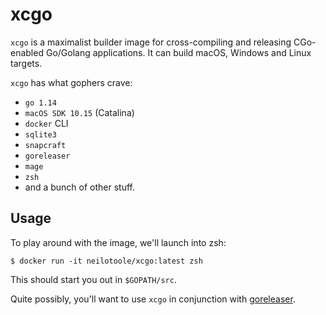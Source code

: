 # xcgo
`xcgo` is a maximalist builder image for cross-compiling and
releasing CGo-enabled Go/Golang applications. It can build
macOS, Windows and Linux targets.

`xcgo` has what gophers crave:
- `go 1.14`
- `macOS SDK 10.15` (Catalina)
- `docker` CLI
- `sqlite3`
- `snapcraft`
- `goreleaser`
- `mage`
- `zsh`
- and a bunch of other stuff.

## Usage
To play around with the image, we'll launch into zsh:

```shell script
$ docker run -it neilotoole/xcgo:latest zsh
```

This should start you out in `$GOPATH/src`.

Quite possibly, you'll want to use `xcgo` in conjunction 
with [goreleaser](http://goreleaser.com).